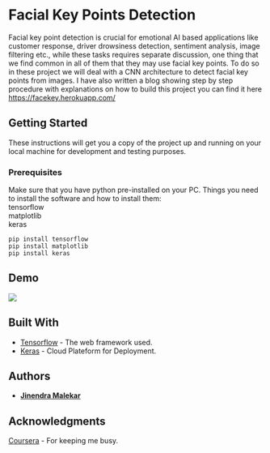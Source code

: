 # Facial Key Points Detection 
Facial key point detection is crucial for emotional AI based applications like customer response, driver drowsiness detection, sentiment analysis, image filtering etc., while these tasks requires separate discussion, one thing that we find common in all of them that they may use facial key points. To do so in these project we will deal with a CNN architecture to detect facial key points from images. I have also written a blog showing step by step procedure with explanations on how to build this project you can find it here https://facekey.herokuapp.com/

## Getting Started
These instructions will get you a copy of the project up and running on your local machine for development and testing purposes. 

### Prerequisites
Make sure that you have python pre-installed on your PC.
Things you need to install the software and how to install them:
<br />
tensorflow <br />
matplotlib <br />
keras <br />
```
pip install tensorflow
pip install matplotlib
pip install keras

```
## Demo

![](demo.gif)

## Built With

* [Tensorflow](https://www.tensorflow.org/) - The web framework used.
* [Keras](https://keras.io//) - Cloud Plateform for Deployment.

## Authors

* **[Jinendra Malekar](https://github.com/JINU98)**

## Acknowledgments

[Coursera](https://www.coursera.org/) - For keeping me busy.
